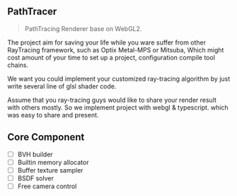 PathTracer
-----
> PathTracing Renderer base on WebGL2.

The project aim for saving your life while you ware suffer from other RayTracing framework, such as Optix Metal-MPS or Mitsuba, Which might cost amount of your time to set up a project, configuration compile tool chains.

We want you could implement your customized ray-tracing algorithm by just write several line of glsl shader code.

Assume that you ray-tracing guys would like to share your render result with others mostly. So we implement project with webgl & typescript. which was easy to share and present.

## Core Component
- [ ] BVH builder
- [ ] Builtin memory allocator
- [ ] Buffer texture sampler
- [ ] BSDF solver
- [ ] Free camera control